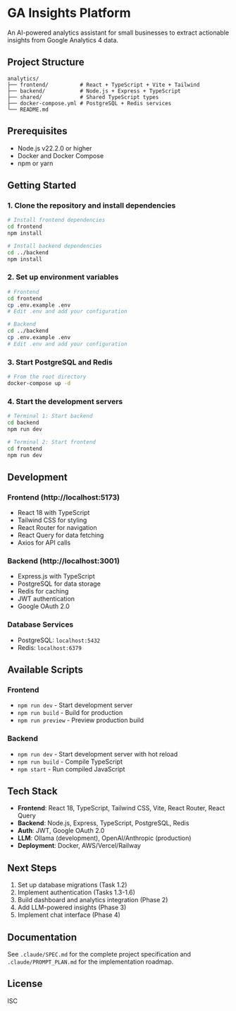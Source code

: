 # GA Insights Platform

An AI-powered analytics assistant for small businesses to extract actionable insights from Google Analytics 4 data.

## Project Structure

```
analytics/
├── frontend/          # React + TypeScript + Vite + Tailwind
├── backend/           # Node.js + Express + TypeScript
├── shared/            # Shared TypeScript types
├── docker-compose.yml # PostgreSQL + Redis services
└── README.md
```

## Prerequisites

- Node.js v22.2.0 or higher
- Docker and Docker Compose
- npm or yarn

## Getting Started

### 1. Clone the repository and install dependencies

```bash
# Install frontend dependencies
cd frontend
npm install

# Install backend dependencies
cd ../backend
npm install
```

### 2. Set up environment variables

```bash
# Frontend
cd frontend
cp .env.example .env
# Edit .env and add your configuration

# Backend
cd ../backend
cp .env.example .env
# Edit .env and add your configuration
```

### 3. Start PostgreSQL and Redis

```bash
# From the root directory
docker-compose up -d
```

### 4. Start the development servers

```bash
# Terminal 1: Start backend
cd backend
npm run dev

# Terminal 2: Start frontend
cd frontend
npm run dev
```

## Development

### Frontend (http://localhost:5173)
- React 18 with TypeScript
- Tailwind CSS for styling
- React Router for navigation
- React Query for data fetching
- Axios for API calls

### Backend (http://localhost:3001)
- Express.js with TypeScript
- PostgreSQL for data storage
- Redis for caching
- JWT authentication
- Google OAuth 2.0

### Database Services
- PostgreSQL: `localhost:5432`
- Redis: `localhost:6379`

## Available Scripts

### Frontend
- `npm run dev` - Start development server
- `npm run build` - Build for production
- `npm run preview` - Preview production build

### Backend
- `npm run dev` - Start development server with hot reload
- `npm run build` - Compile TypeScript
- `npm start` - Run compiled JavaScript

## Tech Stack

- **Frontend**: React 18, TypeScript, Tailwind CSS, Vite, React Router, React Query
- **Backend**: Node.js, Express, TypeScript, PostgreSQL, Redis
- **Auth**: JWT, Google OAuth 2.0
- **LLM**: Ollama (development), OpenAI/Anthropic (production)
- **Deployment**: Docker, AWS/Vercel/Railway

## Next Steps

1. Set up database migrations (Task 1.2)
2. Implement authentication (Tasks 1.3-1.6)
3. Build dashboard and analytics integration (Phase 2)
4. Add LLM-powered insights (Phase 3)
5. Implement chat interface (Phase 4)

## Documentation

See `.claude/SPEC.md` for the complete project specification and `.claude/PROMPT_PLAN.md` for the implementation roadmap.

## License

ISC